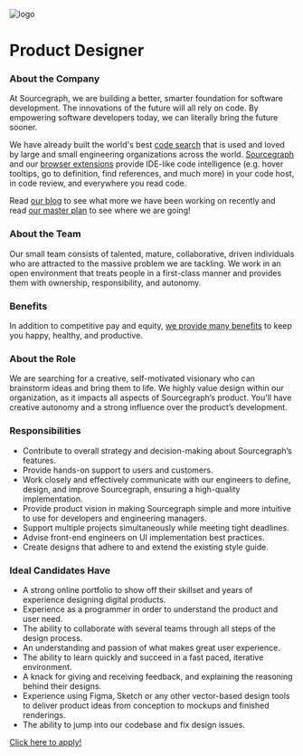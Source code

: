 ![logo](https://sourcegraph.com/.assets/img/sourcegraph-light-head-logo.svg)

# Product Designer

### About the Company

At Sourcegraph, we are building a better, smarter foundation for software development. The innovations of the future will all rely on code. By empowering software developers today, we can literally bring the future sooner.

We have already built the world's best [code search](https://about.sourcegraph.com/docs/search/) that is used and loved by large and small engineering organizations across the world.
[Sourcegraph](https://about.sourcegraph.com/product/server) and our [browser extensions](https://about.sourcegraph.com/product/browser) provide IDE-like code intelligence (e.g. hover tooltips, go to definition, find references, and much more) in your code host, in code review, and everywhere you read code.

Read [our blog](https://about.sourcegraph.com/blog/) to see what more we have been working on recently and read [our master plan](https://sourcegraph.com/plan) to see where we are going!

### About the Team

Our small team consists of talented, mature, collaborative, driven individuals who are attracted to the massive problem we are tackling. We work in an open environment that treats people in a first-class manner and provides them with ownership, responsibility, and autonomy.

### Benefits

In addition to competitive pay and equity, [we provide many benefits](https://github.com/sourcegraph/careers#benefits) to keep you happy, healthy, and productive. 

### About the Role

We are searching for a creative, self-motivated visionary who can brainstorm ideas and bring them to life. We highly value design within our organization, as it impacts all aspects of Sourcegraph’s product. You'll have creative autonomy and a strong influence over the product’s development.

### Responsibilities

- Contribute to overall strategy and decision-making about Sourcegraph’s features.
- Provide hands-on support to users and customers.
- Work closely and effectively communicate with our engineers to define, design, and improve Sourcegraph, ensuring a high-quality implementation.
- Provide product vision in making Sourcegraph simple and more intuitive to use for developers and engineering managers.
- Support multiple projects simultaneously while meeting tight deadlines.
- Advise front-end engineers on UI implementation best practices.
- Create designs that adhere to and extend the existing style guide.

### Ideal Candidates Have

- A strong online portfolio to show off their skillset and years of experience designing digital products.
- Experience as a programmer in order to understand the product and user need.
- The ability to collaborate with several teams through all steps of the design process.
- An understanding and passion of what makes great user experience.
- The ability to learn quickly and succeed in a fast paced, iterative environment.
- A knack for giving and receiving feedback, and explaining the reasoning behind their designs.
- Experience using Figma, Sketch or any other vector-based design tools to deliver product ideas from conception to mockups and finished renderings.
- The ability to jump into our codebase and fix design issues.

[Click here to apply!](https://hire.withgoogle.com/public/jobs/sourcegraphcom/view/P_AAAAAADAAADE_fALePiTUX)
